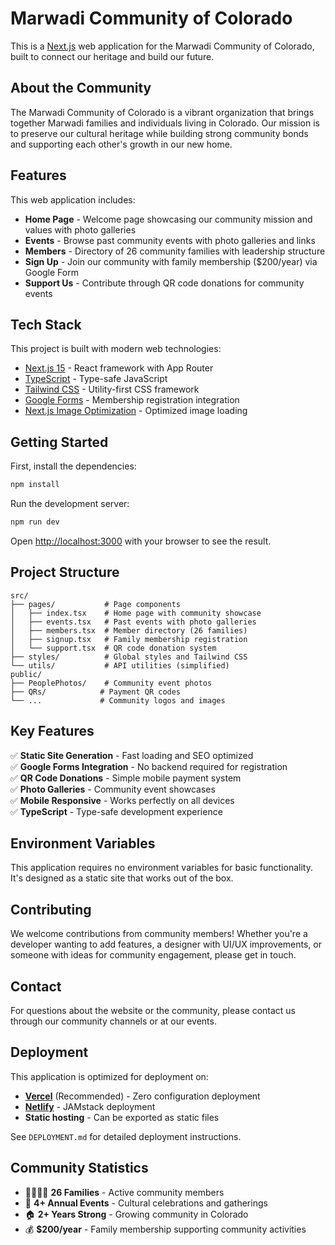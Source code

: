 # Marwadi Community of Colorado

This is a [Next.js](https://nextjs.org) web application for the Marwadi Community of Colorado, built to connect our heritage and build our future.

## About the Community

The Marwadi Community of Colorado is a vibrant organization that brings together Marwadi families and individuals living in Colorado. Our mission is to preserve our cultural heritage while building strong community bonds and supporting each other's growth in our new home.

## Features

This web application includes:

- **Home Page** - Welcome page showcasing our community mission and values with photo galleries
- **Events** - Browse past community events with photo galleries and links
- **Members** - Directory of 26 community families with leadership structure
- **Sign Up** - Join our community with family membership ($200/year) via Google Form
- **Support Us** - Contribute through QR code donations for community events

## Tech Stack

This project is built with modern web technologies:

- [Next.js 15](https://nextjs.org) - React framework with App Router
- [TypeScript](https://www.typescriptlang.org/) - Type-safe JavaScript
- [Tailwind CSS](https://tailwindcss.com) - Utility-first CSS framework
- [Google Forms](https://forms.google.com) - Membership registration integration
- [Next.js Image Optimization](https://nextjs.org/docs/app/api-reference/components/image) - Optimized image loading

## Getting Started

First, install the dependencies:

```bash
npm install
```

Run the development server:

```bash
npm run dev
```

Open [http://localhost:3000](http://localhost:3000) with your browser to see the result.

## Project Structure

```
src/
├── pages/           # Page components
│   ├── index.tsx    # Home page with community showcase
│   ├── events.tsx   # Past events with photo galleries
│   ├── members.tsx  # Member directory (26 families)
│   ├── signup.tsx   # Family membership registration
│   └── support.tsx  # QR code donation system
├── styles/          # Global styles and Tailwind CSS
└── utils/           # API utilities (simplified)
public/
├── PeoplePhotos/    # Community event photos
├── QRs/            # Payment QR codes
└── ...             # Community logos and images
```

## Key Features

✅ **Static Site Generation** - Fast loading and SEO optimized  
✅ **Google Forms Integration** - No backend required for registration  
✅ **QR Code Donations** - Simple mobile payment system  
✅ **Photo Galleries** - Community event showcases  
✅ **Mobile Responsive** - Works perfectly on all devices  
✅ **TypeScript** - Type-safe development experience  

## Environment Variables

This application requires no environment variables for basic functionality. It's designed as a static site that works out of the box.

## Contributing

We welcome contributions from community members! Whether you're a developer wanting to add features, a designer with UI/UX improvements, or someone with ideas for community engagement, please get in touch.

## Contact

For questions about the website or the community, please contact us through our community channels or at our events.

## Deployment

This application is optimized for deployment on:
- **[Vercel](https://vercel.com)** (Recommended) - Zero configuration deployment
- **[Netlify](https://netlify.com)** - JAMstack deployment
- **Static hosting** - Can be exported as static files

See `DEPLOYMENT.md` for detailed deployment instructions.

## Community Statistics

- 👨‍👩‍👧‍👦 **26 Families** - Active community members
- 🎉 **4+ Annual Events** - Cultural celebrations and gatherings  
- 🏠 **2+ Years Strong** - Growing community in Colorado
- 💰 **$200/year** - Family membership supporting community activities
